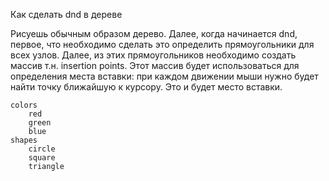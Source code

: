 Как сделать dnd в дереве

Рисуешь обычным образом дерево. Далее, когда начинается dnd,
первое, что необходимо сделать это определить прямоугольники
для всех узлов. Далее, из этих прямоугольников необходимо
создать массив т.н. insertion points. Этот массив будет
использоваться для определения места вставки: при каждом
движении мыши нужно будет найти точку ближайшую к курсору.
Это и будет место вставки.

    colors
        red
        green
        blue
    shapes
        circle
        square
        triangle
